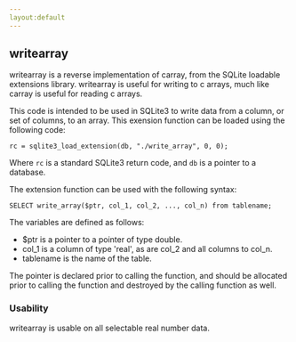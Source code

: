 ```yaml
---
layout:default
---
```


## writearray

writearray is a reverse implementation of carray, from the SQLite loadable extensions library. writearray is useful for writing to c arrays, much like carray is useful for reading c arrays.

This code is intended to be used in SQLite3 to write data from a column, or set of columns, to an array. This exension function can be loaded using the following code:

```rc = sqlite3_load_extension(db, "./write_array", 0, 0);```

Where ```rc``` is a standard SQLite3 return code, and ```db``` is a pointer to a database.

The extension function can be used with the following syntax:
```
SELECT write_array($ptr, col_1, col_2, ..., col_n) from tablename;
```
The variables are defined as follows:
- $ptr is a pointer to a pointer of type double.
- col_1 is a column of type 'real', as are col_2 and all columns to col_n.
- tablename is the name of the table.

The pointer is declared prior to calling the function, and should be allocated prior to calling the function and destroyed by the calling function as well.


### Usability

writearray is usable on all selectable real number data.
